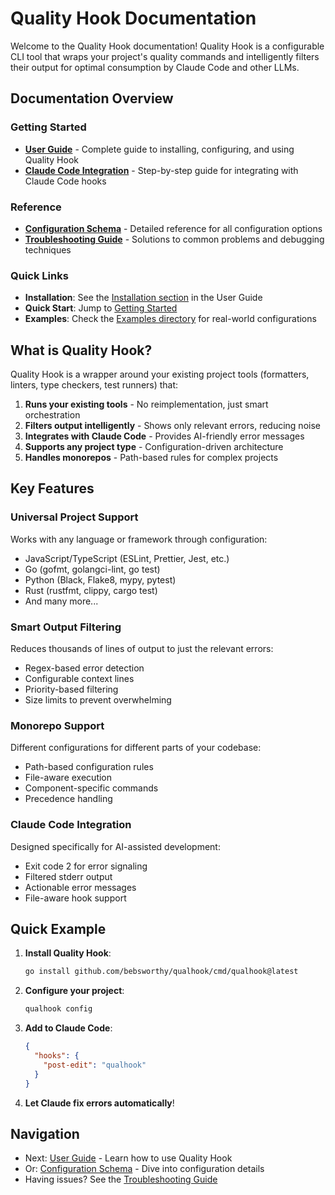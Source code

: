 # Quality Hook Documentation

Welcome to the Quality Hook documentation! Quality Hook is a configurable CLI tool that wraps your project's quality commands and intelligently filters their output for optimal consumption by Claude Code and other LLMs.

## Documentation Overview

### Getting Started

- **[User Guide](user-guide.md)** - Complete guide to installing, configuring, and using Quality Hook
- **[Claude Code Integration](claude-code-integration.md)** - Step-by-step guide for integrating with Claude Code hooks

### Reference

- **[Configuration Schema](configuration-schema.md)** - Detailed reference for all configuration options
- **[Troubleshooting Guide](troubleshooting.md)** - Solutions to common problems and debugging techniques

### Quick Links

- **Installation**: See the [Installation section](user-guide.md#installation) in the User Guide
- **Quick Start**: Jump to [Getting Started](user-guide.md#getting-started)
- **Examples**: Check the [Examples directory](../examples/) for real-world configurations

## What is Quality Hook?

Quality Hook is a wrapper around your existing project tools (formatters, linters, type checkers, test runners) that:

1. **Runs your existing tools** - No reimplementation, just smart orchestration
2. **Filters output intelligently** - Shows only relevant errors, reducing noise
3. **Integrates with Claude Code** - Provides AI-friendly error messages
4. **Supports any project type** - Configuration-driven architecture
5. **Handles monorepos** - Path-based rules for complex projects

## Key Features

### Universal Project Support

Works with any language or framework through configuration:
- JavaScript/TypeScript (ESLint, Prettier, Jest, etc.)
- Go (gofmt, golangci-lint, go test)
- Python (Black, Flake8, mypy, pytest)
- Rust (rustfmt, clippy, cargo test)
- And many more...

### Smart Output Filtering

Reduces thousands of lines of output to just the relevant errors:
- Regex-based error detection
- Configurable context lines
- Priority-based filtering
- Size limits to prevent overwhelming

### Monorepo Support

Different configurations for different parts of your codebase:
- Path-based configuration rules
- File-aware execution
- Component-specific commands
- Precedence handling

### Claude Code Integration

Designed specifically for AI-assisted development:
- Exit code 2 for error signaling
- Filtered stderr output
- Actionable error messages
- File-aware hook support

## Quick Example

1. **Install Quality Hook**:
   ```bash
   go install github.com/bebsworthy/qualhook/cmd/qualhook@latest
   ```

2. **Configure your project**:
   ```bash
   qualhook config
   ```

3. **Add to Claude Code**:
   ```json
   {
     "hooks": {
       "post-edit": "qualhook"
     }
   }
   ```

4. **Let Claude fix errors automatically**!

## Navigation

- Next: [User Guide](user-guide.md) - Learn how to use Quality Hook
- Or: [Configuration Schema](configuration-schema.md) - Dive into configuration details
- Having issues? See the [Troubleshooting Guide](troubleshooting.md)